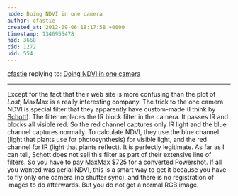 ```yaml
---
node: Doing NDVI in one camera
author: cfastie
created_at: 2012-09-06 18:17:58 +0000
timestamp: 1346955478
nid: 3668
cid: 1272
uid: 554
---
```




[cfastie](../profile/cfastie) replying to: [Doing NDVI in one camera](../notes/mathew/9-6-2012/doing-ndvi-one-camera)

----
Except for the fact that their web site is more confusing than the plot of <em>Lost</em>,  MaxMax is a really interesting company.  The trick to the one camera NDVI is special filter that they apparently have custom-made (I think by <a href="http://www.us.schott.com/advanced_optics/english/our_products/filters/color.html">Schott</a>).  The filter replaces the IR block filter in the camera.  It passes IR and blocks all visible red.  So the red channel captures only IR light and the blue channel captures normally.  To calculate NDVI, they use the blue channel (light that plants use for photosynthesis) for visible light, and the red channel for IR (light that plants reflect).  It is perfectly legitimate.  As far as I can tell, Schott does not sell this filter as part of their extensive line of filters.  So you have to pay MaxMax $725 for a converted Powershot.  If all you wanted was aerial NDVI, this is a smart way to get it because you have to fly only one camera (no shutter sync), and there is no registration of images to do afterwards. But you do not get a normal RGB image. 